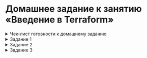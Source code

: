 # Домашнее задание к занятию «Введение в Terraform»

<details><summary>Чек-лист готовности к домашнему заданию</summary>

   1. Версия Terraform
      
   ![](https://github.com/Granit16/terraform_01/blob/main/screenshots/terraform_version.png)
      
   2. Копия git-репозитория выполнена
   
   ![](https://github.com/Granit16/terraform_01/blob/main/screenshots/git.png)
      
   3. Версия Docker

   ![](https://github.com/Granit16/terraform_01/blob/main/screenshots/docker_version.png)

</details>


<details><summary>Задание 1</summary>
   Cекретное содержимое созданного ресурса random_password:
   
   ```"result": "AYPtqdoMSKtwHD09"```

</details>


<details><summary>Задание 2</summary>

</details>


<details><summary>Задание 3</summary>

</details>
